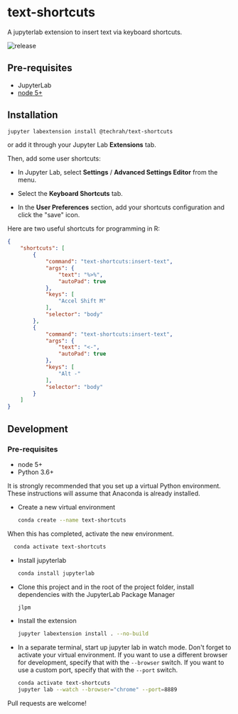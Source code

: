 # text-shortcuts

A jupyterlab extension to insert text via keyboard shortcuts.

![release](https://github.com/ryanhomer/jupyterext-text-shortcuts/workflows/release/badge.svg?branch=master)

## Pre-requisites

* JupyterLab
* [node 5+](https://nodejs.org)

## Installation

```bash
jupyter labextension install @techrah/text-shortcuts
```

or add it through your Jupyter Lab **Extensions** tab.

Then, add some user shortcuts:

- In Jupyter Lab, select **Settings** / **Advanced Settings Editor** from the menu.

- Select the **Keyboard Shortcuts** tab.

- In the **User Preferences** section, add your shortcuts configuration and click the "save" icon.

Here are two useful shortcuts for programming in R:

```json
{
    "shortcuts": [
        {
            "command": "text-shortcuts:insert-text",
            "args": {
                "text": "%>%",
                "autoPad": true
            },
            "keys": [
                "Accel Shift M"
            ],
            "selector": "body"
        },
        {
            "command": "text-shortcuts:insert-text",
            "args": {
                "text": "<-",
                "autoPad": true
            },
            "keys": [
                "Alt -"
            ],
            "selector": "body"
        }
    ]
}
```

## Development

### Pre-requisites

- node 5+
- Python 3.6+

It is strongly recommended that you set up a virtual Python environment. These instructions will assume that Anaconda is already installed.

- Create a new virtual environment

  ```bash
  conda create --name text-shortcuts
  ```

When this has completed, activate the new environment.

  ```bash
    conda activate text-shortcuts
  ```

- Install jupyterlab

  ```bash
  conda install jupyterlab
  ```

- Clone this project and in the root of the project folder, install dependencies with the JupyterLab Package Manager

  ```bash
  jlpm
  ```

- Install the extension

  ```bash
  jupyter labextension install . --no-build
  ```

- In a separate terminal, start up jupyter lab in watch mode. Don't forget to activate your virtual environment. If you want to use a different browser for development, specify that with the `--browser` switch. If you want to use a custom port, specify that with the `--port` switch.

  ```bash
  conda activate text-shortcuts
  jupyter lab --watch --browser="chrome" --port=8889
  ```

Pull requests are welcome!
